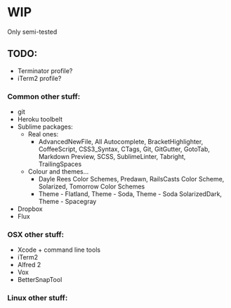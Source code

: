 # WIP
Only semi-tested


## TODO:
- Terminator profile?
- iTerm2 profile?

### Common other stuff:
- git
- Heroku toolbelt
- Sublime packages:
  - Real ones:
    - AdvancedNewFile, All Autocomplete, BracketHighlighter, CoffeeScript, CSS3_Syntax, CTags, Git, GitGutter, GotoTab, Markdown Preview, SCSS, SublimeLinter, Tabright, TrailingSpaces
  - Colour and themes...
    - Dayle Rees Color Schemes, Predawn, RailsCasts Color Scheme, Solarized, Tomorrow Color Schemes
    - Theme - Flatland, Theme - Soda, Theme - Soda SolarizedDark, Theme - Spacegray
- Dropbox
- Flux

### OSX other stuff:
- Xcode + command line tools
- iTerm2
- Alfred 2
- Vox
- BetterSnapTool

### Linux other stuff:
